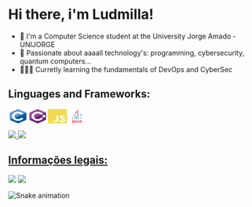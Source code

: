 

# Hi there, i'm Ludmilla!
- 🌱 I'm a Computer Science student at the University Jorge Amado - UNIJORGE
- 🤖 Passionate about aaaall technology's: programming, cybersecurity, quantum computers...
- 👩🏽‍💻 Curretly learning the fundamentals of DevOps and CyberSec



  
## **Linguages and Frameworks:**
  <img align="center" alt="Linne-C" height="30" width="40" src="https://raw.githubusercontent.com/devicons/devicon/master/icons/c/c-original.svg"><img align="center" alt="Linne-Csharp" height="30" width="40" src="https://raw.githubusercontent.com/devicons/devicon/master/icons/csharp/csharp-original.svg"><img align="center" alt="Linne-Js" height="30" width="40" src="https://raw.githubusercontent.com/devicons/devicon/master/icons/javascript/javascript-plain.svg"><img align="center" alt="Linne-java" height="30" width="40" src="https://raw.githubusercontent.com/devicons/devicon/master/icons/java/java-original-wordmark.svg">


<div>
<a href="https://github.com/abreulud">
<img loading="lazy" height="140em" src="https://github-readme-stats.vercel.app/api/top-langs/?username=abreulud&layout=compact&langs_count=7&theme=dracula"/>
<img loading="lazy" height="140em" src="https://github-readme-stats.vercel.app/api?username=abreulud&show_icons=true&theme=dracula&include_all_commits=true&count_private=true"/>
</div>
 
<div>
  
## Informações legais:
<a href = "mailto:ludmillaabreu07@gmail.com"><img loading="lazy" src="https://img.shields.io/badge/Gmail-D14836?style=for-the-badge&logo=gmail&logoColor=white" target="_blank"></a>
<a href="https://www.linkedin.com/in/ludmilla-abreu/" target="_blank"><img loading="lazy" src="https://img.shields.io/badge/-LinkedIn-%230077B5?style=for-the-badge&logo=linkedin&logoColor=white" target="_blank"></a>
</div>

![Snake animation](https://github.com/abreulud/abreulud/blob/output/github-contribution-grid-snake.svg)
